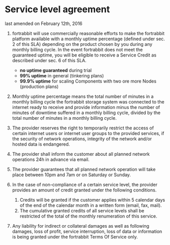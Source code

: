 Service level agreement
=======================

last amended on February 12th, 2016

1.  fortrabbit will use commercially reasonable efforts to make the fortrabbit platform available with a monthly uptime percentage (defined under sec. 2 of this SLA) depending on the product chosen by you during any monthly billing cycle. In the event fortrabbit does not meet the guaranteed uptime, you will be eligible to receive a Service Credit as described under sec. 6 of this SLA.

    *  **no uptime guaranteed** during trial
    *  **99% uptime** in general (tinkering plans)
    *  **99.9% uptime** for scaling Components with two ore more Nodes (production plans)

2. Monthly uptime percentage means the total number of minutes 
in a monthly billing cycle the fortrabbit storage system was connected to the internet ready to receive and provide information minus the number of minutes of downtime suffered in a monthly billing cycle, divided by the total number of minutes in a monthly billing cycle.
3.  The provider reserves the right to temporarily restrict the access of certain internet users or internet user groups to the provided services, if the security of network operations, integrity of the network and/or hosted data is endangered.
4.  The provider shall inform the customer about all planned network operations 24h in advance via email.
5.  The provider guarantees that all planned network operation will take place between 10pm and 7am or on Saturday or Sunday.
6.  In the case of non-compliance of a certain service level, the provider provides an amount of credit granted under the following conditions.

    1.  Credits will be granted if the customer applies within 5 calendar days of the end of the calendar month in a written form (email, fax, mail).
    2.  The cumulative granted credits of all service levels shall be restricted of the total of the monthly renumeration of this service.

7.  Any liability for indirect or collateral damages as well as following damages, loss of profit, service interruption, loss of data or information is being granted under the fortrabbit Terms Of Service only.
